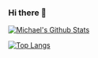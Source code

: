 ### Hi there 👋


[![Michael's Github Stats](https://github-readme-stats.vercel.app/api?username=Djura22&count_private=true&show_icons=true&show_icons=true&theme=tokyonight)](https://github.com/Djura22/github-readme-stats)

[![Top Langs](https://github-readme-stats.vercel.app/api/top-langs/?username=Djura22&layout=compact)](https://github.com/Djura22/github-readme-stats)

<!--
**Djura22/Djura22** is a ✨ _special_ ✨ repository because its `README.md` (this file) appears on your GitHub profile.

Here are some ideas to get you started:

- 🔭 I’m currently working on ...
- 🌱 I’m currently learning ...
- 👯 I’m looking to collaborate on ...
- 🤔 I’m looking for help with ...
- 💬 Ask me about ...
- 📫 How to reach me: ...
- 😄 Pronouns: ...
- ⚡ Fun fact: ...
-->
